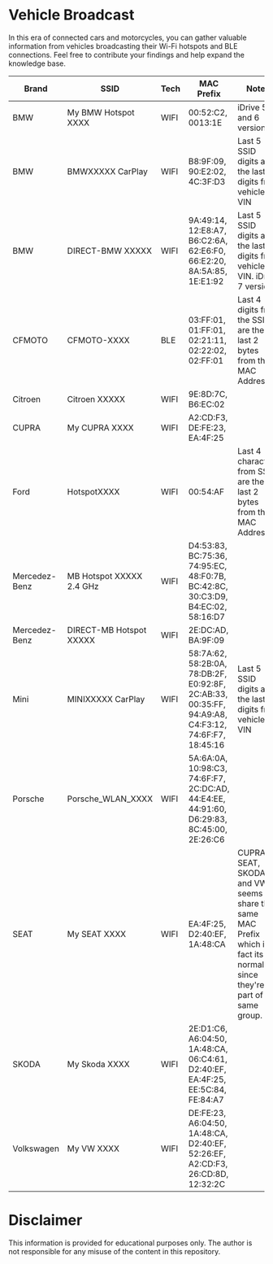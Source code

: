 # Vehicle Broadcast

In this era of connected cars and motorcycles, you can gather valuable information from vehicles broadcasting their Wi-Fi hotspots and BLE connections. Feel free to contribute your findings and help expand the knowledge base.

| Brand | SSID | Tech | MAC Prefix | Notes |
| ----- | ---- | ---- | ---------- | ----- |
| BMW | My BMW Hotspot XXXX | WIFI | 00:52:C2, 0013:1E  | iDrive 5 and 6 versions |
| BMW | BMWXXXXX CarPlay | WIFI | B8:9F:09, 90:E2:02, 4C:3F:D3 | Last 5 SSID digits are the last 5 digits from vehicle VIN |
| BMW | DIRECT-BMW XXXXX | WIFI | 9A:49:14, 12:E8:A7, B6:C2:6A, 62:E6:F0, 66:E2:20, 8A:5A:85, 1E:E1:92 | Last 5 SSID digits are the last 5 digits from vehicle VIN. iDrive 7 versions | 
| CFMOTO | CFMOTO-XXXX | BLE | 03:FF:01, 01:FF:01, 02:21:11, 02:22:02, 02:FF:01 | Last 4 digits from the SSID are the last 2 bytes from the MAC Address |
| Citroen | Citroen XXXXX | WIFI | 9E:8D:7C, B6:EC:02 | |
| CUPRA | My CUPRA XXXX | WIFI | A2:CD:F3, DE:FE:23, EA:4F:25 | |
| Ford | HotspotXXXX | WIFI | 00:54:AF | Last 4 characters from SSID are the last 2 bytes from the MAC Address | 
| Mercedez-Benz | MB Hotspot XXXXX 2.4 GHz | WIFI | D4:53:83, BC:75:36, 74:95:EC, 48:F0:7B, BC:42:8C, 30:C3:D9, B4:EC:02, 58:16:D7 | |
| Mercedez-Benz | DIRECT-MB Hotspot XXXXX | WIFI | 2E:DC:AD, BA:9F:09 | |
| Mini | MINIXXXXX CarPlay | WIFI | 58:7A:62, 58:2B:0A, 78:DB:2F, E0:92:8F, 2C:AB:33, 00:35:FF, 94:A9:A8, C4:F3:12, 74:6F:F7, 18:45:16 | Last 5 SSID digits are the last 5 digits from vehicle VIN |
| Porsche | Porsche_WLAN_XXXX | WIFI | 5A:6A:0A, 10:98:C3, 74:6F:F7, 2C:DC:AD, 44:E4:EE, 44:91:60, D6:29:83, 8C:45:00, 2E:26:C6 | |
| SEAT | My SEAT XXXX | WIFI | EA:4F:25, D2:40:EF, 1A:48:CA | CUPRA, SEAT, SKODA and VW seems to share the same MAC Prefix which in fact its normal since they're all part of the same group.|
| SKODA | My Skoda XXXX | WIFI | 2E:D1:C6, A6:04:50, 1A:48:CA, 06:C4:61, D2:40:EF, EA:4F:25, EE:5C:84, FE:84:A7 | |
| Volkswagen | My VW XXXX | WIFI | DE:FE:23, A6:04:50, 1A:48:CA, D2:40:EF, 52:26:EF, A2:CD:F3, 26:CD:8D, 12:32:2C | | 

# Disclaimer
This information is provided for educational purposes only. The author is not responsible for any misuse of the content in this repository.
